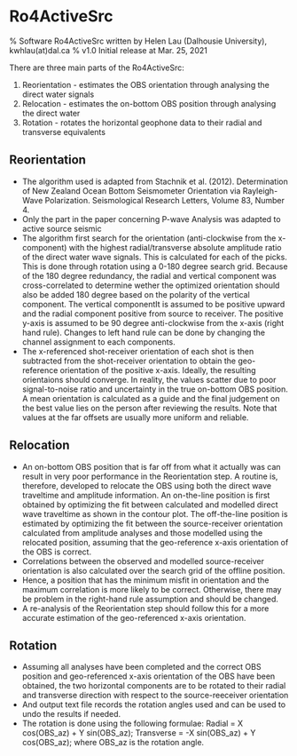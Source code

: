 # Ro4ActiveSrc
% Software Ro4ActiveSrc written by Helen Lau (Dalhousie University), kwhlau(at)dal.ca
% v1.0 Initial release at Mar. 25, 2021

There are three main parts of the Ro4ActiveSrc:
1) Reorientation - estimates the OBS orientation through analysing the direct water signals
2) Relocation - estimates the on-bottom OBS position through analysing the direct water
3) Rotation - rotates the horizontal geophone data to their radial and transverse equivalents

Reorientation
-------------
- The algorithm used is adapted from Stachnik et al. (2012). Determination of New Zealand 
  Ocean Bottom Seismometer Orientation via Rayleigh-Wave Polarization. Seismological Research 
  Letters, Volume 83, Number 4.
- Only the part in the paper concerning P-wave Analysis was adapted to active source seismic
- The algorithm first search for the orientation (anti-clockwise from the x-component) with
  the highest radial/transverse absolute amplitude ratio of the direct water wave signals. 
  This is calculated for each of the picks. This is done through rotation using a 0-180 degree 
  search grid. Because of the 180 degree redundancy, the radial and vertical component was 
  cross-correlated to determine wether the optimized orientation should also be added 180 degree based
  on the polarity of the vertical component. The vertical componentIt is assumed to be positive 
  upward and the radial component positive from source to receiver. The positive y-axis is 
  assumed to be 90 degree anti-clockwise from the x-axis (right hand rule).
  Changes to left hand rule can be done by changing the channel assignment to each components.
- The x-referenced shot-receiver orientation of each shot is then subtracted from the shot-receiver 
  orientation to obtain the geo-reference orientation of the positive x-axis. Ideally, the resulting
  orientaions should converge. In reality, the values scatter due to poor signal-to-noise ratio and 
  uncertainty in the true on-bottom OBS position. A mean orientation is calculated as a guide and the final 
  judgement on the best value lies on the person after reviewing the results. Note that values at the 
  far offsets are usually more uniform and reliable.
  
Relocation
----------
- An on-bottom OBS position that is far off from what it actually was can result in very poor 
  performance in the Reorientation step. A routine is, therefore, developed to relocate the OBS 
  using both the direct wave traveltime and amplitude information. An on-the-line position is first
  obtained by optimizing the fit between calculated and modelled direct wave traveltime as shown in
  the contour plot. The off-the-line position is estimated by optimizing the fit between the source-receiver 
  orientation calculated from amplitude analyses and those modelled using the relocated position,
  assuming that the geo-reference x-axis orientation of the OBS is correct.
- Correlations between the observed and modelled source-receiver orientation is also calculated over
  the search grid of the offline position. 
- Hence, a position that has the minimum misfit in orientation and the maximum correlation is more likely 
  to be correct. Otherwise, there may be problem in the right-hand rule assumption and should be 
  changed.
- A re-analysis of the Reorientation step should follow this for a more accurate estimation of the 
  geo-referenced x-axis orientation. 
  
Rotation
--------
- Assuming all analyses have been completed and the correct OBS position and geo-referenced x-axis 
  orientation of the OBS have been obtained, the two horizontal components are to be rotated
  to their radial and transverse direction with respect to the source-reeceiver orientation
- And output text file records the rotation angles used and can be used to undo the results if needed.
- The rotation is done using the following formulae:
  Radial = X cos(OBS_az) + Y sin(OBS_az);
  Transverse = -X sin(OBS_az) + Y cos(OBS_az); where OBS_az is the rotation angle.
